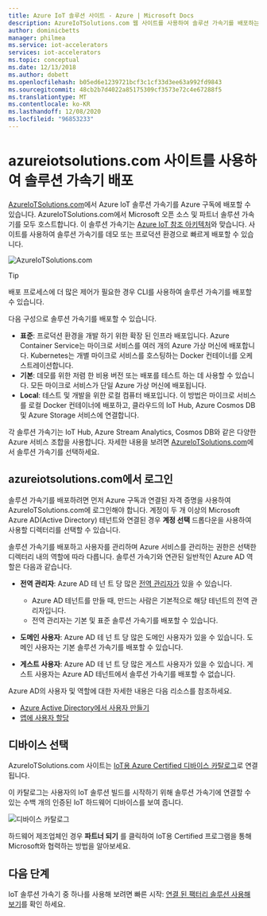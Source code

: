 ```yaml
---
title: Azure IoT 솔루션 사이트 - Azure | Microsoft Docs
description: AzureIoTSolutions.com 웹 사이트를 사용하여 솔루션 가속기를 배포하는 방법에 대해 설명합니다.
author: dominicbetts
manager: philmea
ms.service: iot-accelerators
services: iot-accelerators
ms.topic: conceptual
ms.date: 12/13/2018
ms.author: dobett
ms.openlocfilehash: b05ed6e1239721bcf3c1cf33d3ee63a992fd9843
ms.sourcegitcommit: 48cb2b7d4022a85175309cf3573e72c4e67288f5
ms.translationtype: MT
ms.contentlocale: ko-KR
ms.lasthandoff: 12/08/2020
ms.locfileid: "96853233"
---
```

# <a name="use-the-azureiotsolutionscom-site-to-deploy-your-solution-accelerator"></a>azureiotsolutions.com 사이트를 사용하여 솔루션 가속기 배포

[AzureIoTSolutions.com](https://www.azureiotsolutions.com/Accelerators)에서 Azure IoT 솔루션 가속기를 Azure 구독에 배포할 수 있습니다. AzureIoTSolutions.com에서 Microsoft 오픈 소스 및 파트너 솔루션 가속기를 모두 호스트합니다. 이 솔루션 가속기는 [Azure IoT 참조 아키텍처](/azure/architecture/reference-architectures/iot)와 맞습니다. 사이트를 사용하여 솔루션 가속기를 데모 또는 프로덕션 환경으로 빠르게 배포할 수 있습니다.

![AzureIoTSolutions.com](media/iot-accelerators-permissions/iotsolutionscom.png)

> [!TIP]
> 배포 프로세스에 더 많은 제어가 필요한 경우 CLI를 사용하여 솔루션 가속기를 배포할 수 있습니다.

다음 구성으로 솔루션 가속기를 배포할 수 있습니다.

* **표준**: 프로덕션 환경을 개발 하기 위한 확장 된 인프라 배포입니다. Azure Container Service는 마이크로 서비스를 여러 개의 Azure 가상 머신에 배포합니다. Kubernetes는 개별 마이크로 서비스를 호스팅하는 Docker 컨테이너를 오케스트레이션합니다.
* **기본**: 데모를 위한 저렴 한 비용 버전 또는 배포를 테스트 하는 데 사용할 수 있습니다. 모든 마이크로 서비스가 단일 Azure 가상 머신에 배포됩니다.
* **Local**: 테스트 및 개발을 위한 로컬 컴퓨터 배포입니다. 이 방법은 마이크로 서비스를 로컬 Docker 컨테이너에 배포하고, 클라우드의 IoT Hub, Azure Cosmos DB 및 Azure Storage 서비스에 연결합니다.

각 솔루션 가속기는 IoT Hub, Azure Stream Analytics, Cosmos DB와 같은 다양한 Azure 서비스 조합을 사용합니다. 자세한 내용을 보려면 [AzureIoTSolutions.com](https://www.azureiotsolutions.com/Accelerators)에서 솔루션 가속기를 선택하세요.

## <a name="sign-in-at-azureiotsolutionscom"></a>azureiotsolutions.com에서 로그인

솔루션 가속기를 배포하려면 먼저 Azure 구독과 연결된 자격 증명을 사용하여 AzureIoTSolutions.com에 로그인해야 합니다. 계정이 두 개 이상의 Microsoft Azure AD(Active Directory) 테넌트와 연결된 경우 **계정 선택** 드롭다운을 사용하여 사용할 디렉터리를 선택할 수 있습니다.

솔루션 가속기를 배포하고 사용자를 관리하며 Azure 서비스를 관리하는 권한은 선택한 디렉터리 내의 역할에 따라 다릅니다. 솔루션 가속기와 연관된 일반적인 Azure AD 역할은 다음과 같습니다.

* **전역 관리자**: Azure AD 테 넌 트 당 많은 [전역 관리자가](../active-directory/roles/permissions-reference.md) 있을 수 있습니다.

  * Azure AD 테넌트를 만들 때, 만드는 사람은 기본적으로 해당 테넌트의 전역 관리자입니다.
  * 전역 관리자는 기본 및 표준 솔루션 가속기를 배포할 수 있습니다.

* **도메인 사용자**: Azure AD 테 넌 트 당 많은 도메인 사용자가 있을 수 있습니다. 도메인 사용자는 기본 솔루션 가속기를 배포할 수 있습니다.

* **게스트 사용자**: Azure AD 테 넌 트 당 많은 게스트 사용자가 있을 수 있습니다. 게스트 사용자는 Azure AD 테넌트에서 솔루션 가속기를 배포할 수 없습니다.

Azure AD의 사용자 및 역할에 대한 자세한 내용은 다음 리소스를 참조하세요.

* [Azure Active Directory에서 사용자 만들기](../active-directory/fundamentals/active-directory-users-profile-azure-portal.md)
* [앱에 사용자 할당](../active-directory/manage-apps/assign-user-or-group-access-portal.md)

## <a name="choose-your-device"></a>디바이스 선택

AzureIoTSolutions.com 사이트는 [IoT용 Azure Certified 디바이스 카탈로그](https://catalog.azureiotsolutions.com/)로 연결됩니다.

이 카탈로그는 사용자의 IoT 솔루션 빌드를 시작하기 위해 솔루션 가속기에 연결할 수 있는 수백 개의 인증된 IoT 하드웨어 디바이스를 보여 줍니다.

![디바이스 카탈로그](media/iot-accelerators-permissions/devicecatalog.png)

하드웨어 제조업체인 경우 **파트너 되기** 를 클릭하여 IoT용 Certified 프로그램을 통해 Microsoft와 협력하는 방법을 알아보세요.

## <a name="next-steps"></a>다음 단계

IoT 솔루션 가속기 중 하나를 사용해 보려면 빠른 시작: [연결 된 팩터리 솔루션 사용해 보기](quickstart-connected-factory-deploy.md)를 확인 하세요.
